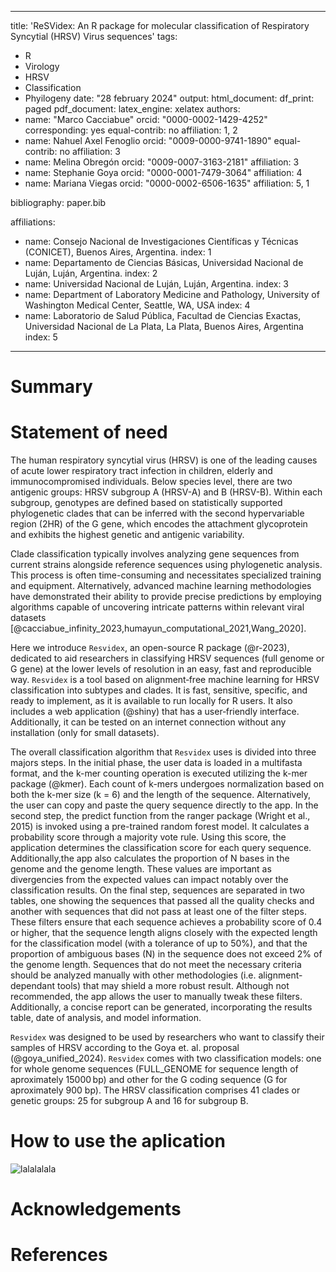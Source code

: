 
---
title: 'ReSVidex: An R package for molecular classification of Respiratory Syncytial (HRSV) Virus sequences'
tags:
  - R
  - Virology
  - HRSV
  - Classification
  - Phyilogeny
date: "28 february 2024"
output:
  html_document:
    df_print: paged
  pdf_document:
    latex_engine: xelatex
authors:
  - name: "Marco Cacciabue"
    orcid: "0000-0002-1429-4252"
    corresponding: yes
    equal-contrib: no
    affiliation: 1, 2
  - name: Nahuel Axel Fenoglio
    orcid: "0009-0000-9741-1890"
    equal-contrib: no
    affiliation: 3
  - name: Melina Obregón
    orcid: "0009-0007-3163-2181"
    affiliation: 3
  - name: Stephanie Goya
    orcid: "0000-0001-7479-3064"
    affiliation: 4
  - name: Mariana Viegas
    orcid: "0000-0002-6506-1635"
    affiliation: 5, 1

bibliography: paper.bib

affiliations:
  - name: Consejo Nacional de Investigaciones Científicas y Técnicas (CONICET), Buenos Aires, Argentina.
    index: 1
  - name: Departamento de Ciencias Básicas, Universidad Nacional de Luján, Luján, Argentina.
    index: 2
  - name: Universidad Nacional de Luján, Luján, Argentina.
    index: 3
  - name: Department of Laboratory Medicine and Pathology, University of Washington Medical Center, Seattle, WA, USA
    index: 4
  - name: Laboratorio de Salud Pública, Facultad de Ciencias Exactas, Universidad Nacional de La Plata, La Plata, Buenos Aires, Argentina
    index: 5
---

# Summary




# Statement of need
The human respiratory syncytial virus (HRSV) is one of the leading causes of acute lower respiratory tract infection in children, elderly and immunocompromised individuals. Below species level, there are two antigenic groups: HRSV subgroup A (HRSV-A) and B (HRSV-B). Within each subgroup, genotypes are defined based on statistically supported phylogenetic clades that can be inferred with the second hypervariable region (2HR) of the G gene, which encodes the attachment glycoprotein and exhibits the highest genetic and antigenic variability. 

Clade classification typically involves analyzing gene sequences from current strains alongside reference sequences using phylogenetic analysis. This process is often time-consuming and necessitates specialized training and equipment. Alternatively, advanced machine learning methodologies have demonstrated their ability to provide precise predictions by employing algorithms capable of uncovering intricate patterns within relevant viral datasets [@cacciabue_infinity_2023,humayun_computational_2021,Wang_2020].

Here we introduce `Resvidex`, an open-source R package (@r-2023), dedicated to aid researchers in classifying HRSV sequences (full genome or G gene) at the lower levels of resolution in an easy, fast and reproducible way. `Resvidex` is a tool based on alignment‐free machine learning for HRSV classification into subtypes and clades. It is fast, sensitive, specific, and ready to implement, as it is available to run locally for R users. It also includes a web application (@shiny) that has a user‐friendly interface.  Additionally, it can be tested on an internet connection without any installation (only for small datasets).

The overall classification algorithm that `Resvidex` uses is divided into three majors steps. In the initial phase, the user data is loaded in a multifasta format, and the k-mer counting operation is executed utilizing the k-mer package (@kmer). Each count of k-mers undergoes normalization based on both the k-mer size (k = 6) and the length of the sequence. Alternatively, the user can copy and paste the query sequence directly to the app.
In the second step, the predict function from the ranger package (Wright et al., 2015) is invoked using a pre-trained random forest model. It calculates a probability score through a majority vote rule. Using this score, the application determines the classification score for each query sequence. Additionally,the app also calculates the proportion of N bases in the genome and the genome length. These values are important as divergencies from the expected values can impact notably over the classification results. On the final step, sequences are separated in two tables, one showing the sequences that passed all the quality checks and another with sequences that did not pass at least one of the filter steps. These filters ensure that each sequence achieves a probability score of 0.4 or higher, that the sequence length aligns closely with the expected length for the classification model (with a tolerance of up to 50%), and that the proportion of ambiguous bases (N) in the sequence does not exceed 2% of the genome length. Sequences that do not meet the necessary criteria should be analyzed manually with other methodologies (i.e. alignment-dependant tools) that may shield a more robust result. Although not recommended, the app allows the user to manually tweak these filters. Additionally, a concise report can be generated, incorporating the results table, date of analysis, and model information. 

`Resvidex` was designed to be used by researchers who want to classify their samples of HRSV according to the Goya et. al. proposal (@goya_unified_2024). 
`Resvidex` comes with two classification models: one for whole genome sequences (FULL_GENOME for sequence length of aproximately 15000 bp) and other for the G coding sequence (G for aproximately 900 bp). The HRSV classification comprises 41 clades or genetic groups: 25 for subgroup A and 16 for subgroup B. 
# How to use the aplication
![lalalalala](Imagen.jpg)

# Acknowledgements


# References
